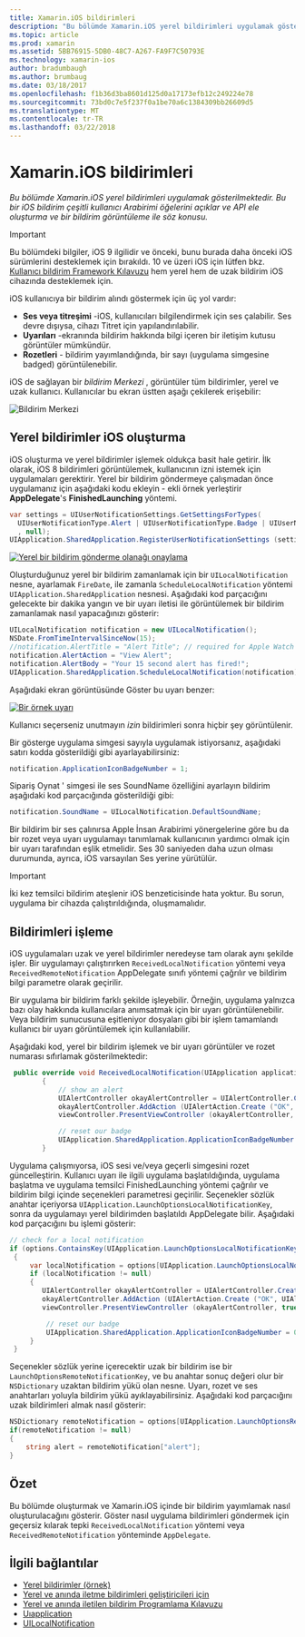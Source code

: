```yaml
---
title: Xamarin.iOS bildirimleri
description: "Bu bölümde Xamarin.iOS yerel bildirimleri uygulamak gösterilmektedir. Bu bir iOS bildirim çeşitli kullanıcı Arabirimi öğelerini açıklar ve API ele oluşturma ve bir bildirim görüntüleme ile söz konusu."
ms.topic: article
ms.prod: xamarin
ms.assetid: 5BB76915-5DB0-48C7-A267-FA9F7C50793E
ms.technology: xamarin-ios
author: bradumbaugh
ms.author: brumbaug
ms.date: 03/18/2017
ms.openlocfilehash: f1b36d3ba8601d125d0a17173efb12c249224e78
ms.sourcegitcommit: 73bd0c7e5f237f0a1be70a6c1384309bb26609d5
ms.translationtype: MT
ms.contentlocale: tr-TR
ms.lasthandoff: 03/22/2018
---
```

# <a name="notifications-in-xamarinios"></a>Xamarin.iOS bildirimleri

_Bu bölümde Xamarin.iOS yerel bildirimleri uygulamak gösterilmektedir. Bu bir iOS bildirim çeşitli kullanıcı Arabirimi öğelerini açıklar ve API ele oluşturma ve bir bildirim görüntüleme ile söz konusu._

> [!IMPORTANT]
> Bu bölümdeki bilgiler, iOS 9 ilgilidir ve önceki, bunu burada daha önceki iOS sürümlerini desteklemek için bırakıldı. 10 ve üzeri iOS için lütfen bkz. [Kullanıcı bildirim Framework Kılavuzu](~/ios/platform/user-notifications/index.md) hem yerel hem de uzak bildirim iOS cihazında desteklemek için.

iOS kullanıcıya bir bildirim alındı göstermek için üç yol vardır:

-  **Ses veya titreşimi** -iOS, kullanıcıları bilgilendirmek için ses çalabilir. Ses devre dışıysa, cihazı Titret için yapılandırılabilir.
-  **Uyarıları** -ekranında bildirim hakkında bilgi içeren bir iletişim kutusu görüntüler mümkündür.
-  **Rozetleri** - bildirim yayımlandığında, bir sayı (uygulama simgesine badged) görüntülenebilir.


iOS de sağlayan bir *bildirim Merkezi* , görüntüler tüm bildirimler, yerel ve uzak kullanıcı. Kullanıcılar bu ekran üstten aşağı çekilerek erişebilir:

 ![](local-notifications-in-ios-images/image13.png "Bildirim Merkezi")

## <a name="creating-local-notifications-in-ios"></a>Yerel bildirimler iOS oluşturma

iOS oluşturma ve yerel bildirimler işlemek oldukça basit hale getirir.
İlk olarak, iOS 8 bildirimleri görüntülemek, kullanıcının izni istemek için uygulamaları gerektirir. Yerel bir bildirim göndermeye çalışmadan önce uygulamanız için aşağıdaki kodu ekleyin - ekli örnek yerleştirir **AppDelegate**'s **FinishedLaunching** yöntemi.

```csharp
var settings = UIUserNotificationSettings.GetSettingsForTypes(
  UIUserNotificationType.Alert | UIUserNotificationType.Badge | UIUserNotificationType.Sound
  , null);
UIApplication.SharedApplication.RegisterUserNotificationSettings (settings);
```

  [![](local-notifications-in-ios-images/image0-sml.png "Yerel bir bildirim gönderme olanağı onaylama")](local-notifications-in-ios-images/image0.png#lightbox)

Oluşturduğunuz yerel bir bildirim zamanlamak için bir `UILocalNotification` nesne, ayarlamak `FireDate`, ile zamanla `ScheduleLocalNotification` yöntemi `UIApplication.SharedApplication` nesnesi. Aşağıdaki kod parçacığını gelecekte bir dakika yangın ve bir uyarı iletisi ile görüntülemek bir bildirim zamanlamak nasıl yapacağınızı gösterir:

```csharp
UILocalNotification notification = new UILocalNotification();
NSDate.FromTimeIntervalSinceNow(15);
//notification.AlertTitle = "Alert Title"; // required for Apple Watch notifications
notification.AlertAction = "View Alert";
notification.AlertBody = "Your 15 second alert has fired!";
UIApplication.SharedApplication.ScheduleLocalNotification(notification);
```

Aşağıdaki ekran görüntüsünde Göster bu uyarı benzer:

  [![](local-notifications-in-ios-images/image2-sml.png "Bir örnek uyarı")](local-notifications-in-ios-images/image2.png#lightbox)

Kullanıcı seçerseniz unutmayın *izin* bildirimleri sonra hiçbir şey görüntülenir.

Bir gösterge uygulama simgesi sayıyla uygulamak istiyorsanız, aşağıdaki satırı kodda gösterildiği gibi ayarlayabilirsiniz:

```csharp
notification.ApplicationIconBadgeNumber = 1;
```

Sipariş Oynat ' simgesi ile ses SoundName özelliğini ayarlayın bildirim aşağıdaki kod parçacığında gösterildiği gibi:

```csharp
notification.SoundName = UILocalNotification.DefaultSoundName;
```

Bir bildirim bir ses çalınırsa Apple İnsan Arabirimi yönergelerine göre bu da bir rozet veya uyarı uygulamayı tanımlamak kullanıcının yardımcı olmak için bir uyarı tarafından eşlik etmelidir. Ses 30 saniyeden daha uzun olması durumunda, ayrıca, iOS varsayılan Ses yerine yürütülür.

> [!IMPORTANT]
> İki kez temsilci bildirim ateşlenir iOS benzeticisinde hata yoktur. Bu sorun, uygulama bir cihazda çalıştırıldığında, oluşmamalıdır.

## <a name="handling-notifications"></a>Bildirimleri işleme

iOS uygulamaları uzak ve yerel bildirimler neredeyse tam olarak aynı şekilde işler. Bir uygulamayı çalıştırırken `ReceivedLocalNotification` yöntemi veya `ReceivedRemoteNotification` AppDelegate sınıfı yöntemi çağrılır ve bildirim bilgi parametre olarak geçirilir.

Bir uygulama bir bildirim farklı şekilde işleyebilir. Örneğin, uygulama yalnızca bazı olay hakkında kullanıcılara anımsatmak için bir uyarı görüntülenebilir. Veya bildirim sunucusuna eşitleniyor dosyaları gibi bir işlem tamamlandı kullanıcı bir uyarı görüntülemek için kullanılabilir.

Aşağıdaki kod, yerel bir bildirim işlemek ve bir uyarı görüntüler ve rozet numarası sıfırlamak gösterilmektedir:

```csharp
 public override void ReceivedLocalNotification(UIApplication application, UILocalNotification notification)
        {
            // show an alert
            UIAlertController okayAlertController = UIAlertController.Create (notification.AlertAction, notification.AlertBody, UIAlertControllerStyle.Alert);
            okayAlertController.AddAction (UIAlertAction.Create ("OK", UIAlertActionStyle.Default, null));
            viewController.PresentViewController (okayAlertController, true, null);

            // reset our badge
            UIApplication.SharedApplication.ApplicationIconBadgeNumber = 0;
        }
```

Uygulama çalışmıyorsa, iOS sesi ve/veya geçerli simgesini rozet güncelleştirin. Kullanıcı uyarı ile ilgili uygulama başlatıldığında, uygulama başlatma ve uygulama temsilci FinishedLaunching yöntemi çağrılır ve bildirim bilgi içinde seçenekleri parametresi geçirilir. Seçenekler sözlük anahtar içeriyorsa `UIApplication.LaunchOptionsLocalNotificationKey`, sonra da uygulamayı yerel bildirimden başlatıldı AppDelegate bilir. Aşağıdaki kod parçacığını bu işlemi gösterir:

```csharp
// check for a local notification
if (options.ContainsKey(UIApplication.LaunchOptionsLocalNotificationKey))
 {
     var localNotification = options[UIApplication.LaunchOptionsLocalNotificationKey] as UILocalNotification;
     if (localNotification != null)
     {
        UIAlertController okayAlertController = UIAlertController.Create (localNotification.AlertAction, localNotification.AlertBody, UIAlertControllerStyle.Alert);
        okayAlertController.AddAction (UIAlertAction.Create ("OK", UIAlertActionStyle.Default, null));
        viewController.PresentViewController (okayAlertController, true, null);

         // reset our badge
         UIApplication.SharedApplication.ApplicationIconBadgeNumber = 0;
     }
 }
```

Seçenekler sözlük yerine içerecektir uzak bir bildirim ise bir `LaunchOptionsRemoteNotificationKey`, ve bu anahtar sonuç değeri olur bir `NSDictionary` uzaktan bildirim yükü olan nesne. Uyarı, rozet ve ses anahtarları yoluyla bildirim yükü ayıklayabilirsiniz. Aşağıdaki kod parçacığını uzak bildirimleri almak nasıl gösterir:

```csharp
NSDictionary remoteNotification = options[UIApplication.LaunchOptionsRemoteNotificationKey];
if(remoteNotification != null)
{
    string alert = remoteNotification["alert"];
}
```

## <a name="summary"></a>Özet

Bu bölümde oluşturmak ve Xamarin.iOS içinde bir bildirim yayımlamak nasıl oluşturulacağını gösterir. Göster nasıl uygulama bildirimleri göndermek için geçersiz kılarak tepki `ReceivedLocalNotification` yöntemi veya `ReceivedRemoteNotification` yönteminde `AppDelegate`.


## <a name="related-links"></a>İlgili bağlantılar

- [Yerel bildirimler (örnek)](https://developer.xamarin.com/samples/monotouch/LocalNotifications)
- [Yerel ve anında iletme bildirimleri geliştiricileri için](https://developer.apple.com/notifications/)
- [Yerel ve anında iletilen bildirim Programlama Kılavuzu](https://developer.apple.com/library/prerelease/content/documentation/NetworkingInternet/Conceptual/RemoteNotificationsPG/)
- [Uıapplication](http://iosapi.xamarin.com/?link=T%3aMonoTouch.UIKit.UIApplication)
- [UILocalNotification](http://iosapi.xamarin.com/?link=T%3aMonoTouch.UIKit.UILocalNotification)
